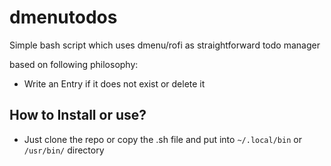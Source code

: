 # dmenutodos
Simple bash script which uses dmenu/rofi as straightforward todo manager

based on following philosophy:
- Write an Entry if it does not exist or delete it

## How to Install or use?
- Just clone the repo or copy the .sh file and put into `~/.local/bin` or `/usr/bin/` directory
